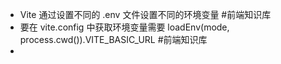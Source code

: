 - Vite 通过设置不同的 .env 文件设置不同的环境变量 #前端知识库
- 要在 vite.config 中获取环境变量需要 loadEnv(mode, process.cwd()).VITE_BASIC_URL #前端知识库
-